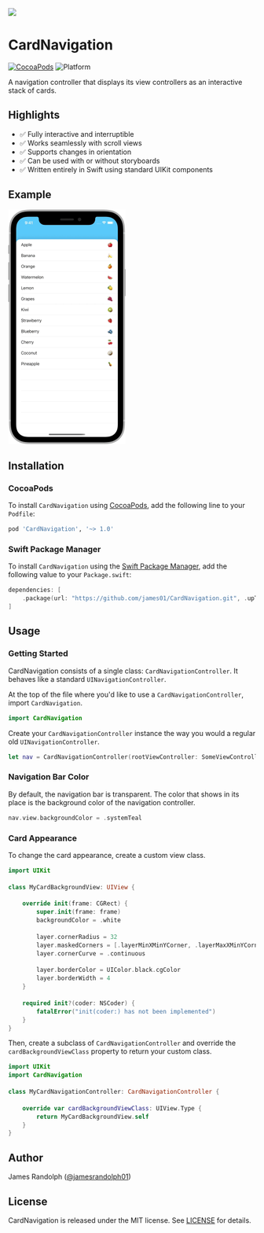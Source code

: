 <img src="https://raw.githubusercontent.com/james01/CardNavigation/main/Docs/Images/Icon.png" width="180" />

# CardNavigation

[![CocoaPods](https://img.shields.io/cocoapods/v/CardNavigation)](https://cocoapods.org/pods/CardNavigation)
![Platform](https://img.shields.io/cocoapods/p/CardNavigation?logo=Apple)

A navigation controller that displays its view controllers as an interactive stack of cards.

## Highlights

- ✅ Fully interactive and interruptible
- ✅ Works seamlessly with scroll views
- ✅ Supports changes in orientation
- ✅ Can be used with or without storyboards
- ✅ Written entirely in Swift using standard UIKit components

## Example

<img src="https://raw.githubusercontent.com/james01/CardNavigation/main/Docs/Images/Screen.gif" width="239" />

## Installation

### CocoaPods

To install `CardNavigation` using [CocoaPods](https://cocoapods.org), add the following line to your `Podfile`:

```ruby
pod 'CardNavigation', '~> 1.0'
```

### Swift Package Manager

To install `CardNavigation` using the [Swift Package Manager](https://swift.org/package-manager/), add the following value to your `Package.swift`:

```swift
dependencies: [
    .package(url: "https://github.com/james01/CardNavigation.git", .upToNextMajor(from: "1.0.0"))
]
```

## Usage

### Getting Started

CardNavigation consists of a single class: `CardNavigationController`. It behaves like a standard `UINavigationController`.

At the top of the file where you'd like to use a `CardNavigationController`, import `CardNavigation`.

```swift
import CardNavigation
```

Create your `CardNavigationController` instance the way you would a regular old `UINavigationController`.

```swift
let nav = CardNavigationController(rootViewController: SomeViewController())
```

### Navigation Bar Color

By default, the navigation bar is transparent. The color that shows in its place is the background color of the navigation controller.

```swift
nav.view.backgroundColor = .systemTeal
```

### Card Appearance

To change the card appearance, create a custom view class.

```swift
import UIKit

class MyCardBackgroundView: UIView {

    override init(frame: CGRect) {
        super.init(frame: frame)
        backgroundColor = .white

        layer.cornerRadius = 32
        layer.maskedCorners = [.layerMinXMinYCorner, .layerMaxXMinYCorner]
        layer.cornerCurve = .continuous

        layer.borderColor = UIColor.black.cgColor
        layer.borderWidth = 4
    }

    required init?(coder: NSCoder) {
        fatalError("init(coder:) has not been implemented")
    }
}
```

Then, create a subclass of `CardNavigationController` and override the `cardBackgroundViewClass` property to return your custom class.

```swift
import UIKit
import CardNavigation

class MyCardNavigationController: CardNavigationController {

    override var cardBackgroundViewClass: UIView.Type {
        return MyCardBackgroundView.self
    }
}
```

## Author

James Randolph ([@jamesrandolph01](https://twitter.com/jamesrandolph01))

## License

CardNavigation is released under the MIT license. See [LICENSE](LICENSE) for details.
